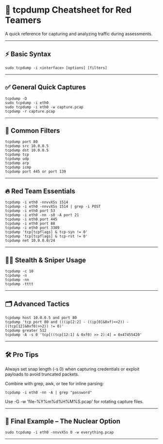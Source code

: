 # 🐍 tcpdump Cheatsheet for Red Teamers

A quick reference for capturing and analyzing traffic during assessments.

---

## ⚡ Basic Syntax

```
sudo tcpdump -i <interface> [options] [filters]
```

---

## ✅ General Quick Captures

```
tcpdump -D
sudo tcpdump -i eth0
sudo tcpdump -i eth0 -w capture.pcap
tcpdump -r capture.pcap
```

---

## 🔎 Common Filters

```
tcpdump port 80
tcpdump src 10.0.0.5
tcpdump dst 10.0.0.5
tcpdump tcp
tcpdump udp
tcpdump arp
tcpdump icmp
tcpdump port 445 or port 139
```

---

## 🔥 Red Team Essentials

```
tcpdump -i eth0 -nnvvXSs 1514
tcpdump -i eth0 -nnvvXSs 1514 | grep -i POST
tcpdump -i eth0 port 53
tcpdump -i eth0 -nn -s0 -A port 21
tcpdump -i eth0 port 445
tcpdump -i eth0 port 88
tcpdump -i eth0 port 3389
tcpdump 'tcp[tcpflags] & tcp-syn != 0'
tcpdump 'tcp[tcpflags] & tcp-rst != 0'
tcpdump net 10.0.0.0/24
```

---

## 🕵️‍♂️ Stealth & Sniper Usage

```
tcpdump -c 10
tcpdump -n
tcpdump -nn
tcpdump -tttt
```

---

## 🗂️ Advanced Tactics

```
tcpdump host 10.0.0.5 and port 80
tcpdump 'tcp port 80 and (((ip[2:2] - ((ip[0]&0xf)<<2)) - ((tcp[12]&0xf0)>>2)) != 0)'
tcpdump greater 512
tcpdump -A -s 0 'tcp[((tcp[12:1] & 0xf0) >> 2):4] = 0x47455420'
```

---

## 🛠️ Pro Tips

Always set snap length (-s 0) when capturing credentials or exploit payloads to avoid truncated packets.

Combine with grep, awk, or tee for inline parsing:

```
tcpdump -i eth0 -nn -A | grep "password"
```

Use -G <seconds> -w 'file-%Y%m%d%H%M%S.pcap' for rotating capture files.

---

## 🎯 Final Example – The Nuclear Option

```
sudo tcpdump -i eth0 -nnvvXSs 0 -w everything.pcap
```

---


